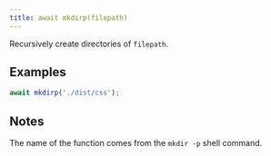 ```yaml
---
title: await mkdirp(filepath)
---
```


Recursively create directories of `filepath`.

## Examples

```js
await mkdirp('./dist/css');
```

## Notes

The name of the function comes from the `mkdir -p` shell command.

